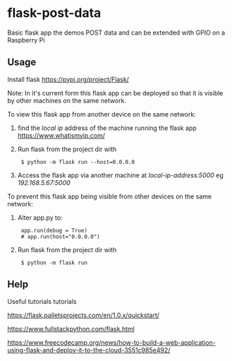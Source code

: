 # flask-post-data
Basic flask app the demos POST data and can be extended with GPIO on a Raspberry Pi

## Usage
Install flask https://pypi.org/project/Flask/

Note: In it's current form this flask app can be deployed so that it is visible by other machines on the same network.

To view this flask app from another device on the same network:

1. find the *local ip* address of the machine running the flask app https://www.whatismyip.com/
2. Run flask from the project dir with

		$ python -m flask run --host=0.0.0.0

2. Access the flask app via another machine at *local-ip-address:5000* eg *192.168.5.67:5000*


To prevent this flask app being visible from other devices on the same network:

1. Alter app.py to:
	
		app.run(debug = True)
		# app.run(host="0.0.0.0")

2. Run flask from the project dir with 

		$ python -m flask run


## Help
Useful tutorials
tutorials

https://flask.palletsprojects.com/en/1.0.x/quickstart/

https://www.fullstackpython.com/flask.html

https://www.freecodecamp.org/news/how-to-build-a-web-application-using-flask-and-deploy-it-to-the-cloud-3551c985e492/

